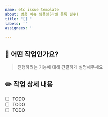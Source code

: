 ```yaml
---
name: etc issue template
about: 범용 이슈 템플릿(라벨 등록 필수)
title: "[] "
labels: ''
assignees: ''

---
```


## 🔧 어떤 작업인가요?

> 진행하려는 기능에 대해 간결하게 설명해주세요

## ✏️ 작업 상세 내용

- [ ] TODO
- [ ] TODO
- [ ] TODO
